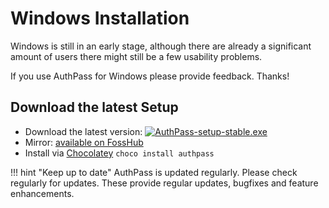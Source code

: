 # Windows Installation

Windows is still in an early stage, although there are already
a significant amount of users there might still be a few usability
problems.

If you use AuthPass for Windows please provide feedback. Thanks!

## Download the latest Setup

* Download the latest version: [![AuthPass-setup-stable.exe](https://data.authpass.app/data/artifact.download/AuthPass-setup-stable.exe/shield)](https://data.authpass.app/data/artifact.download/AuthPass-setup-stable.exe)
* Mirror: [available on FossHub](https://www.fosshub.com/AuthPass.html)
* Install via [Chocolatey](https://chocolatey.org/packages/authpass) `choco install authpass`

!!! hint "Keep up to date"
   AuthPass is updated regularly. Please check regularly for updates.
   These provide regular updates, bugfixes and feature enhancements.
